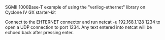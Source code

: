 SGMII 1000Base-T example of using the "verilog-ethernet" library on Cyclone IV GX starter-kit

Connect to the EHTERNET connector and run netcat -u 192.168.1.128 1234 to open a UDP connection to port 1234.
Any text entered into netcat will be echoed back after pressing enter.

